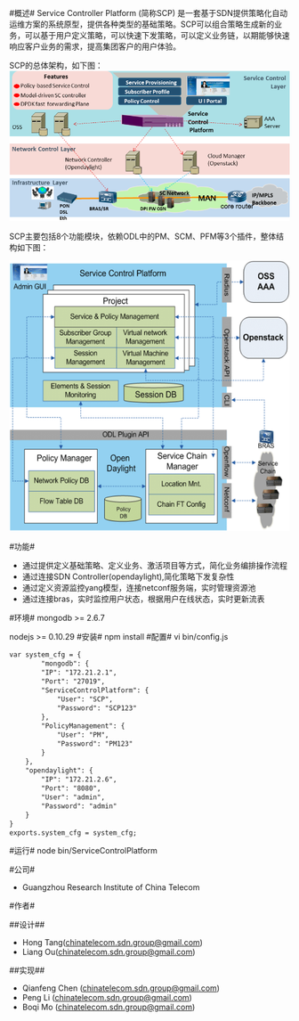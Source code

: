 #概述#
Service Controller Platform (简称SCP) 是一套基于SDN提供策略化自动运维方案的系统原型，提供各种类型的基础策略。SCP可以组合策略生成新的业务，可以基于用户定义策略，可以快速下发策略，可以定义业务链，以期能够快速响应客户业务的需求，提高集团客户的用户体验。

SCP的总体架构，如下图：
![image](https://github.com/chinatelecom-sdn-group/ServiceControlPlatform/raw/master/doc/SCP-Architecture.png)

SCP主要包括8个功能模块，依赖ODL中的PM、SCM、PFM等3个插件，整体结构如下图：

![image](https://github.com/chinatelecom-sdn-group/ServiceControlPlatform/raw/master/doc/SCP-Structure.png)

#功能#
*	通过提供定义基础策略、定义业务、激活项目等方式，简化业务编排操作流程
*	通过连接SDN Controller(opendaylight),简化策略下发复杂性
*	通过定义资源监控yang模型，连接netconf服务端，实时管理资源池
*	通过连接bras，实时监控用户状态，根据用户在线状态，实时更新流表

#环境#
mongodb >= 2.6.7

nodejs >= 0.10.29
#安装#
	npm install
#配置#
vi bin/config.js

	var system_cfg = {
	    	"mongodb": {
	       	"IP": "172.21.2.1",
	        "Port": "27019",
	        "ServiceControlPlatform": {
	            "User": "SCP",
	            "Password": "SCP123"
	        },
	        "PolicyManagement": {
	            "User": "PM",
	            "Password": "PM123"
	        }
	    },
	    "opendaylight": {
	        "IP": "172.21.2.6",
	        "Port": "8080",
	        "User": "admin",
	        "Password": "admin"
	    }
	}
	exports.system_cfg = system_cfg;
#运行#
	node bin/ServiceControlPlatform

#公司#

*	Guangzhou Research Institute of China Telecom 

#作者#

##设计##
* Hong Tang(chinatelecom.sdn.group@gmail.com)
* Liang Ou(chinatelecom.sdn.group@gmail.com)

##实现##
* Qianfeng Chen (chinatelecom.sdn.group@gmail.com)
* Peng Li (chinatelecom.sdn.group@gmail.com)
* Boqi Mo (chinatelecom.sdn.group@gmail.com)